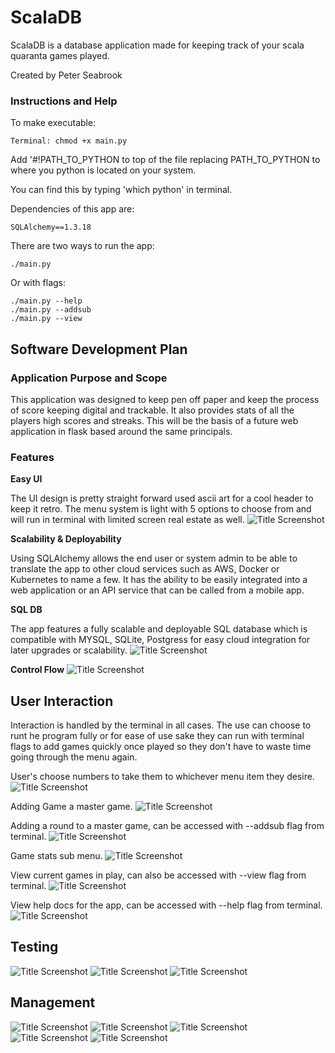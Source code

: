 # ScalaDB

ScalaDB is a database application made for keeping track of your scala
quaranta games played.

Created by Peter Seabrook 

### Instructions and Help

To make executable:
```
Terminal: chmod +x main.py
```
Add '#!PATH_TO_PYTHON to top of the file
replacing PATH_TO_PYTHON to where you python is located on your system.

You can find this by typing 'which python' in terminal.

Dependencies of this app are:
```
SQLAlchemy==1.3.18
```

There are two ways to run the app:
```
./main.py
```
Or with flags:
```
./main.py --help
./main.py --addsub
./main.py --view
```

## Software Development Plan

### Application Purpose and Scope

This application was designed to keep pen off paper and keep the process of score keeping
digital and trackable. It also provides stats of all the players high scores and streaks.
This will be the basis of a future web application in flask based around the same principals.
### Features

**Easy UI**

The UI design is pretty straight forward used ascii art for a cool header to keep it retro.
The menu system is light with 5 options to choose from and will run in terminal with limited
screen real estate as well.
![Title Screenshot](docs/App/menu_screenshot.png)

**Scalability & Deployability**

Using SQLAlchemy allows the end user or system admin to be able to translate the app to other cloud services
such as AWS, Docker or Kubernetes to name a few. It has the ability to be easily integrated into a web
application or an API service that can be called from a mobile app.

**SQL DB**

The app features a fully scalable and deployable SQL database which is compatible with MYSQL,
SQLite, Postgress for easy cloud integration for later upgrades or scalability.
![Title Screenshot](docs/App/DB_screenshot.png)

**Control Flow**
![Title Screenshot](docs/App/control_flow.png)

## User Interaction

Interaction is handled by the terminal in all cases.
The use can choose to runt he program fully or for ease of use sake they can run with terminal
flags to add games quickly once played so they don't have to waste time going through the menu again.

User's choose numbers to take them to whichever menu item they desire.
![Title Screenshot](docs/App/menu_select.png)

Adding Game a master game.
![Title Screenshot](docs/App/gamestats_screenshot.png)

Adding a round to a master game, can be accessed with --addsub flag from terminal.
![Title Screenshot](docs/App/round_added.png)

Game stats sub menu.
![Title Screenshot](docs/App/gamestats_screenshot.png)

View current games in play, can also be accessed with --view flag from terminal.
![Title Screenshot](docs/App/current_games.png)

View help docs for the app, can be accessed with --help flag from terminal.
![Title Screenshot](docs/App/help_screen.png)

## Testing

![Title Screenshot](docs/Tests/Test_1.png)
![Title Screenshot](docs/Tests/Test_2.png)
![Title Screenshot](docs/Tests/Test_3.png)

## Management
![Title Screenshot](docs/Management/trello_1.png)
![Title Screenshot](docs/Management/trello_2.png)
![Title Screenshot](docs/Management/trello_3.png)
![Title Screenshot](docs/Management/trello_4.png)
![Title Screenshot](docs/Management/trello_5.png)